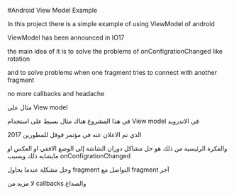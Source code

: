 #Android View Model Example


In this project there is a simple example of using ViewModel of android

ViewModel has been announced in IO17

the main idea of it is to solve the problems of onConfigrationChanged like rotation

and to solve problems when one fragment tries to connect with another fragment

no more callbacks and headache


مثال على View model

في هذا المشروع هناك مثال بسيط على استخدام View model في الاندرويد

الذي تم الاعلان عنه في مؤتمر قوقل للمطورين 2017

والفكرة الرئيسية من ذلك هو حل مشاكل دوران الشاشة إلى الوضع الافقي او العكس او مايشابه ذلك ويسبب onConfigrationChanged 

وحل مشكلة عندما يحاول fragment التواصل مع fragment آخر

لا مزيد من callbacks والصداع
